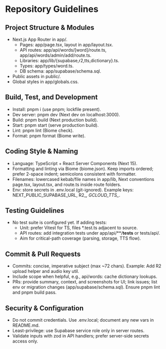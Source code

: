 # Repository Guidelines

## Project Structure & Modules
- Next.js App Router in app/.
  - Pages: app/page.tsx, layout in app/layout.tsx.
  - API routes: app/api/words/[word]/route.ts, app/api/words/admin/add/route.ts.
  - Libraries: app/lib/{supabase,r2,tts,dictionary}.ts.
  - Types: app/types/word.ts.
  - DB schema: app/supabase/schema.sql.
- Public assets in public/.
- Global styles in app/globals.css.

## Build, Test, and Development
- Install: pnpm i (use pnpm; lockfile present).
- Dev server: pnpm dev (Next dev on localhost:3000).
- Build: pnpm build (Next production build).
- Start: pnpm start (serve production build).
- Lint: pnpm lint (Biome check).
- Format: pnpm format (Biome write).

## Coding Style & Naming
- Language: TypeScript + React Server Components (Next 15).
- Formatting and linting via Biome (biome.json). Keep imports ordered; prefer 2-space indent; semicolons consistent with formatter.
- Filenames: lowercased kebab/file names in app/lib, Next conventions page.tsx, layout.tsx, and route.ts inside route folders.
- Env: store secrets in .env.local (git-ignored). Example keys: NEXT_PUBLIC_SUPABASE_URL, R2_*, GCLOUD_TTS_*.

## Testing Guidelines
- No test suite is configured yet. If adding tests:
  - Unit: prefer Vitest for TS, files *.test.ts adjacent to source.
  - API routes: add integration tests under app/api/**/__tests__ or tests/api/.
  - Aim for critical-path coverage (parsing, storage, TTS flow).

## Commit & Pull Requests
- Commits: concise, imperative subject (max ~72 chars). Example: Add R2 upload helper and audio key util.
- Include scope when helpful, e.g., api/words: cache dictionary lookups.
- PRs: provide summary, context, and screenshots for UI; link issues; list env or migration changes (app/supabase/schema.sql). Ensure pnpm lint and pnpm build pass.

## Security & Configuration
- Do not commit credentials. Use .env.local; document any new vars in README.md.
- Least-privilege: use Supabase service role only in server routes.
- Validate inputs with zod in API handlers; prefer server-side secrets access only.

